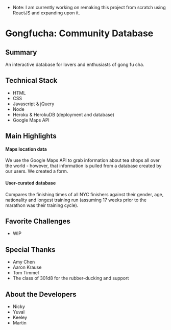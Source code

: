 * Note: I am currently working on remaking this project from scratch using ReactJS and expanding upon it.

# Gongfucha: Community Database

## Summary
An interactive database for lovers and enthusiasts of gong fu cha.

## Technical Stack
* HTML
* CSS
* Javascript & jQuery
* Node
* Heroku & HerokuDB (deployment and database)
* Google Maps API

## Main Highlights

#### Maps location data
We use the Google Maps API to grab information about tea shops all over the world - however, that information is pulled from a database created by our users. We created a form.

#### User-curated database
Compares the finishing times of all NYC finishers against their gender, age, nationality and longest training run (assuming 17 weeks prior to the marathon was their training cycle).


## Favorite Challenges
* WIP

## Special Thanks
* Amy Chen
* Aaron Krause
* Tom Timmel
* The class of 301d8 for the rubber-ducking and support

## About the Developers
* Nicky
* Yuval
* Keeley
* Martin 
